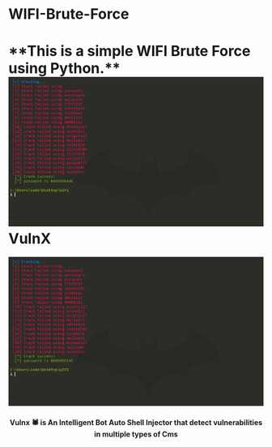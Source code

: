 <h1 align="center">
  <h1>WIFI-Brute-Force<h1>
  **This is a simple WIFI Brute Force using Python.**
  <br>
  <a href="https://github.com/BrahimJarrar/"><img src="screenshot/screen.PNG" alt="VulnX"></a>
  <br>
  VulnX
  <br>
</h1>

<center>

 ![ScreenShot](screenshot/screen.PNG)

</center>

<h4 align="center">Vulnx 🕷️ is An Intelligent Bot Auto Shell Injector that detect vulnerabilities in multiple types of Cms </h4>
